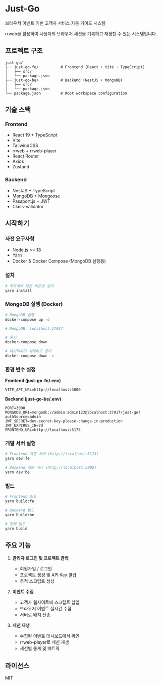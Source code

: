 # Just-Go

브라우저 이벤트 기반 고객사 서비스 자동 가이드 시스템

rrweb을 활용하여 사용자의 브라우저 세션을 기록하고 재생할 수 있는 시스템입니다.

## 프로젝트 구조

```
just-go/
├── just-go-fe/          # Frontend (React + Vite + TypeScript)
│   ├── src/
│   └── package.json
├── just-go-be/          # Backend (NestJS + MongoDB)
│   ├── src/
│   └── package.json
└── package.json         # Root workspace configuration
```

## 기술 스택

### Frontend
- React 19 + TypeScript
- Vite
- TailwindCSS
- rrweb + rrweb-player
- React Router
- Axios
- Zustand

### Backend
- NestJS + TypeScript
- MongoDB + Mongoose
- Passport.js + JWT
- Class-validator

## 시작하기

### 사전 요구사항
- Node.js >= 18
- Yarn
- Docker & Docker Compose (MongoDB 실행용)

### 설치

```bash
# 루트에서 모든 의존성 설치
yarn install
```

### MongoDB 실행 (Docker)

```bash
# MongoDB 실행
docker-compose up -d

# MongoDB: localhost:27017

# 중지
docker-compose down

# 데이터까지 삭제하고 중지
docker-compose down -v
```

### 환경 변수 설정

**Frontend (just-go-fe/.env)**
```env
VITE_API_URL=http://localhost:3000
```

**Backend (just-go-be/.env)**
```env
PORT=3000
MONGODB_URI=mongodb://admin:admin123@localhost:27017/just-go?authSource=admin
JWT_SECRET=dev-secret-key-please-change-in-production
JWT_EXPIRES_IN=7d
FRONTEND_URL=http://localhost:5173
```

### 개발 서버 실행

```bash
# Frontend 개발 서버 (http://localhost:5173)
yarn dev:fe

# Backend 개발 서버 (http://localhost:3000)
yarn dev:be
```

### 빌드

```bash
# Frontend 빌드
yarn build:fe

# Backend 빌드
yarn build:be

# 전체 빌드
yarn build
```

## 주요 기능

1. **관리자 로그인 및 프로젝트 관리**
   - 회원가입 / 로그인
   - 프로젝트 생성 및 API Key 발급
   - 추적 스크립트 생성

2. **이벤트 수집**
   - 고객사 웹사이트에 스크립트 삽입
   - 브라우저 이벤트 실시간 수집
   - 서버로 배치 전송

3. **세션 재생**
   - 수집된 이벤트 대시보드에서 확인
   - rrweb-player로 세션 재생
   - 세션별 통계 및 메트릭

## 라이선스

MIT
